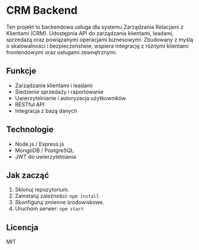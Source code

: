 # CRM Backend

Ten projekt to backendowa usługa dla systemu Zarządzania Relacjami z Klientami (CRM). Udostępnia API do zarządzania klientami, leadami, sprzedażą oraz powiązanymi operacjami biznesowymi. Zbudowany z myślą o skalowalności i bezpieczeństwie, wspiera integrację z różnymi klientami frontendowymi oraz usługami zewnętrznymi.

## Funkcje

- Zarządzanie klientami i leadami
- Śledzenie sprzedaży i raportowanie
- Uwierzytelnianie i autoryzacja użytkowników
- RESTful API
- Integracja z bazą danych

## Technologie

- Node.js / Express.js
- MongoDB / PostgreSQL
- JWT do uwierzytelniania

## Jak zacząć

1. Sklonuj repozytorium.
2. Zainstaluj zależności: `npm install`
3. Skonfiguruj zmienne środowiskowe.
4. Uruchom serwer: `npm start`

## Licencja

MIT